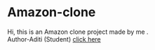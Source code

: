  # Amazon-clone
Hi, this is an Amazon clone project made by me .
<br>
Author-Aditi (Student)
<a href="https://aditiiprasad.github.io/Amazon-Clone/"> click here</a>

